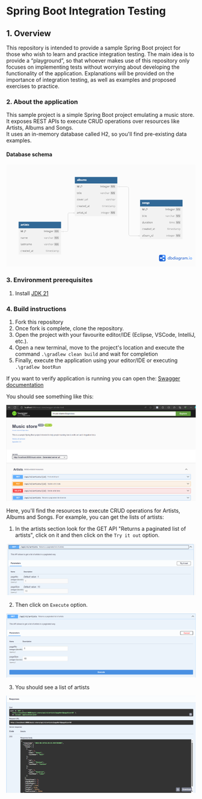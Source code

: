 # Spring Boot Integration Testing

## 1. Overview

This repository is intended to provide a sample Spring Boot project for those who wish to learn and practice integration testing. The main idea is to provide a “playground”, 
so that whoever makes use of this repository only focuses on implementing tests without worrying about developing the functionality of the application.
Explanations will be provided on the importance of  integration testing, as well as examples and proposed exercises to practice.

### 2. About the application

This sample project is a simple Spring Boot project emulating a music store. It exposes REST APIs to execute CRUD operations over resources like Artists, Albums and Songs.  
It uses an in-memory database called H2, so you'll find pre-existing data examples.

#### Database schema
![Database Schema](./markdown/imgs/music-store.png "Music store database")

### 3. Environment prerequisites

1. Install [JDK 21](https://adoptium.net/temurin/releases/)

### 4. Build instructions

1. Fork this repository
2. Once fork is complete, clone the repository.
3. Open the project with your favourite editor/IDE (Eclipse, VSCode, IntelliJ, etc.).
4. Open a new terminal, move to the project's location and execute the command `.\gradlew clean build` and wait for completion
5. Finally, execute the application using your editor/IDE or executing `.\gradlew bootRun`

If you want to verify application is running you can open the: [Swagger documentation](http://localhost:8080/music-store/swagger-ui/index.html)

You should see something like this:

![Swagger documentation](./markdown/imgs/music-store-docs.png "Music store docs")

Here, you'll find the resources to execute CRUD operations for Artists, Albums and Songs. For example,
you can get the lists of artists:

1. In the artists section look for the GET API "Returns a paginated list of artists", click on it and then click on the `Try it out` option.

![Try it out](./markdown/imgs/get-artists-tryout.png "Try it out")

2. Then click on `Execute` option.

![Execute](./markdown/imgs/get-artists-execute.png "Execute")

3. You should see a list of artists

![Response](./markdown/imgs/get-artists-response.png "Response")